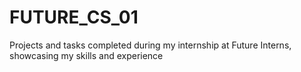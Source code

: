 # FUTURE_CS_01
Projects and tasks completed during my internship at Future Interns, showcasing my skills and experience
